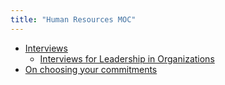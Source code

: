```yaml
---
title: "Human Resources MOC"
---
```


- [Interviews](interviews.md)
	- [Interviews for Leadership in Organizations](interviews-org.md)
- [On choosing your commitments](choosing.md)